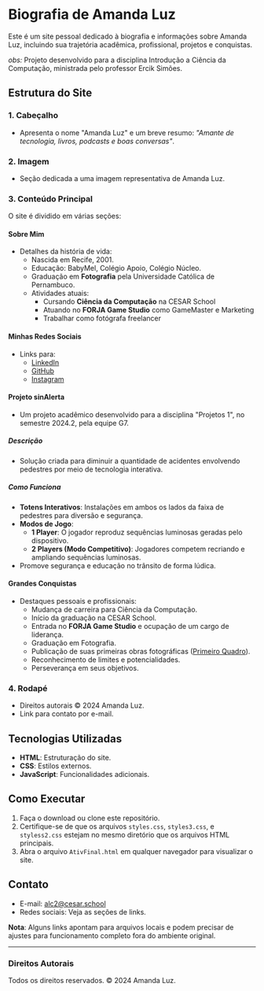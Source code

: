 # Biografia de Amanda Luz

Este é um site pessoal dedicado à biografia e informações sobre Amanda Luz, incluindo sua trajetória acadêmica, profissional, projetos e conquistas.

*obs:* Projeto desenvolvido para a disciplina Introdução a Ciência da Computação, ministrada pelo professor Ercik Simões.

## Estrutura do Site

### 1. **Cabeçalho**
- Apresenta o nome "Amanda Luz" e um breve resumo: *"Amante de tecnologia, livros, podcasts e boas conversas"*.

### 2. **Imagem**
- Seção dedicada a uma imagem representativa de Amanda Luz.

### 3. **Conteúdo Principal**
O site é dividido em várias seções:

#### **Sobre Mim**
- Detalhes da história de vida:
  - Nascida em Recife, 2001.
  - Educação: BabyMel, Colégio Apoio, Colégio Núcleo.
  - Graduação em **Fotografia** pela Universidade Católica de Pernambuco.
  - Atividades atuais:
    - Cursando **Ciência da Computação** na CESAR School
    - Atuando no **FORJA Game Studio** como GameMaster e Marketing
    - Trabalhar como fotógrafa freelancer

#### **Minhas Redes Sociais**
- Links para:
  - [LinkedIn](https://www.linkedin.com/in/amandaaluzc/)
  - [GitHub](https://github.com/amandaaluzc)
  - [Instagram](https://www.instagram.com/newlookat/)

#### **Projeto sinAlerta**
- Um projeto acadêmico desenvolvido para a disciplina "Projetos 1", no semestre 2024.2, pela equipe G7.
  
##### **Descrição**
- Solução criada para diminuir a quantidade de acidentes envolvendo pedestres por meio de tecnologia interativa.
  
##### **Como Funciona**
- **Totens Interativos**: Instalações em ambos os lados da faixa de pedestres para diversão e segurança.
- **Modos de Jogo**:
  - **1 Player**: O jogador reproduz sequências luminosas geradas pelo dispositivo.
  - **2 Players (Modo Competitivo)**: Jogadores competem recriando e ampliando sequências luminosas.
- Promove segurança e educação no trânsito de forma lúdica.

#### **Grandes Conquistas**
- Destaques pessoais e profissionais:
  - Mudança de carreira para Ciência da Computação.
  - Início da graduação na CESAR School.
  - Entrada no **FORJA Game Studio** e ocupação de um cargo de liderança.
  - Graduação em Fotografia.
  - Publicação de suas primeiras obras fotográficas ([Primeiro Quadro](https://www.instagram.com/reel/C_l5ad6S1Pw/?igsh=czVpanRiamVuMWk0)).
  - Reconhecimento de limites e potencialidades.
  - Perseverança em seus objetivos.

### 4. **Rodapé**
- Direitos autorais © 2024 Amanda Luz.
- Link para contato por e-mail.

## Tecnologias Utilizadas
- **HTML**: Estruturação do site.
- **CSS**: Estilos externos.
- **JavaScript**: Funcionalidades adicionais.

## Como Executar
1. Faça o download ou clone este repositório.
2. Certifique-se de que os arquivos `styles.css`, `styles3.css`, e `styless2.css` estejam no mesmo diretório que os arquivos HTML principais.
3. Abra o arquivo `AtivFinal.html` em qualquer navegador para visualizar o site.

## Contato
- E-mail: [alc2@cesar.school](mailto:alc2@cesar.school)
- Redes sociais: Veja as seções de links.

**Nota**: Alguns links apontam para arquivos locais e podem precisar de ajustes para funcionamento completo fora do ambiente original.

---

### Direitos Autorais
Todos os direitos reservados. © 2024 Amanda Luz.
